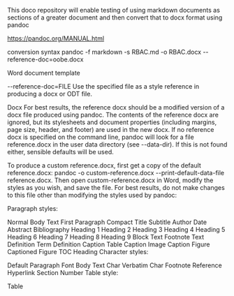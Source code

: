 This doco repository will enable testing of using markdown documents as sections of a greater document and then convert that to docx format using pandoc

https://pandoc.org/MANUAL.html

conversion syntax
pandoc -f markdown -s RBAC.md -o RBAC.docx --reference-doc=oobe.docx

Word document template

--reference-doc=FILE
Use the specified file as a style reference in producing a docx or ODT file.

Docx
For best results, the reference docx should be a modified version of a docx file produced using pandoc. The contents of the reference docx are ignored, but its stylesheets and document properties (including margins, page size, header, and footer) are used in the new docx. If no reference docx is specified on the command line, pandoc will look for a file reference.docx in the user data directory (see --data-dir). If this is not found either, sensible defaults will be used.

To produce a custom reference.docx, first get a copy of the default reference.docx: pandoc -o custom-reference.docx --print-default-data-file reference.docx. Then open custom-reference.docx in Word, modify the styles as you wish, and save the file. For best results, do not make changes to this file other than modifying the styles used by pandoc:

Paragraph styles:

Normal
Body Text
First Paragraph
Compact
Title
Subtitle
Author
Date
Abstract
Bibliography
Heading 1
Heading 2
Heading 3
Heading 4
Heading 5
Heading 6
Heading 7
Heading 8
Heading 9
Block Text
Footnote Text
Definition Term
Definition
Caption
Table Caption
Image Caption
Figure
Captioned Figure
TOC Heading
Character styles:

Default Paragraph Font
Body Text Char
Verbatim Char
Footnote Reference
Hyperlink
Section Number
Table style:

Table

